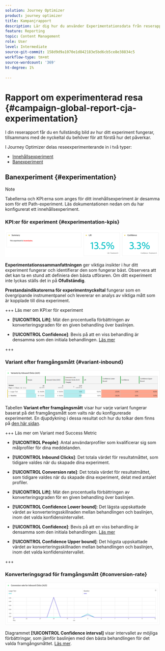 ```yaml
---
solution: Journey Optimizer
product: journey optimizer
title: Kampanjrapport
description: Lär dig hur du använder Experimentationsdata från reserapporten
feature: Reporting
topic: Content Management
role: User
level: Intermediate
source-git-commit: 158d9d9a1070e1d842183e5bd6cb5ce8e38834c5
workflow-type: tm+mt
source-wordcount: '369'
ht-degree: 1%

---
```


# Rapport om experimenterad resa {#campaign-global-report-cja-experimentation}

I din reserapport får du en fullständig bild av hur ditt experiment fungerar, tillsammans med de nyckeltal du behöver för att förstå hur det påverkar.

I Journey Optimizer delas reseexperimenterande in i två typer:

* [Innehållsexperiment](../content-management/content-experiment.md)
* [Banexperiment](../building-journeys/optimize.md)

## Banexperiment {#experimentation}

>[!NOTE]
>
> Tabellerna och KPI:erna som anges för ditt innehållsexperiment är desamma som för ett Path-experiment. Läs dokumentationen nedan om du har konfigurerat ett innehållsexperiment.

### KPI:er för experiment {#experimentation-kpis}

![](assets/journey-report-experiment-1.png)

**Experimentationssammanfattningen** ger viktiga insikter i hur ditt experiment fungerar och identifierar den som fungerar bäst. Observera att det kan ta en stund att definiera den bästa utföraren. Om ditt experiment inte lyckas ställs det in på **Ofullständig**.

**Prestandaindikatorerna för experimentnyckeltal** fungerar som en övergripande instrumentpanel och levererar en analys av viktiga mått som är kopplade till dina experiment.

+++ Läs mer om KPI:er för experiment

* **[!UICONTROL Lift]**: Mät den procentuella förbättringen av konverteringsgraden för en given behandling över baslinjen.

* **[!UICONTROL Confidence]**: Bevis på att en viss behandling är densamma som den initiala behandlingen. [Läs mer](../content-management/experiment-calculations.md#understand-confidence)

+++



### Variant efter framgångsmått {#variant-inbound}

![](assets/cja-experimentation-variants.png)

Tabellen **Variant efter framgångsmått** visar hur varje variant fungerar baserat på det framgångsmått som valts när du konfigurerade experimentet.
En djupdykning i dessa resultat och hur du tolkar dem finns på [den här sidan](../content-management/get-started-experiment.md#interpret-results).

+++ Läs mer om Variant med Success Metric

* **[!UICONTROL People]**: Antal användarprofiler som kvalificerar sig som målprofiler för dina meddelanden.

* **[!UICONTROL Inbound Clicks]**: Det totala värdet för resultatmåttet, som tidigare valdes när du skapade dina experiment.

* **[!UICONTROL Conversion rate]**: Det totala värdet för resultatmåttet, som tidigare valdes när du skapade dina experiment, delat med antalet profiler.

* **[!UICONTROL Lift]**: Mät den procentuella förbättringen av konverteringsgraden för en given behandling över baslinjen.

* **[!UICONTROL Confidence Lower bound]**: Det lägsta uppskattade värdet av konverteringsskillnaden mellan behandlingen och baslinjen, inom det valda konfidensintervallet.

* **[!UICONTROL Confidence]**: Bevis på att en viss behandling är densamma som den initiala behandlingen. [Läs mer](../content-management/experiment-calculations.md#understand-confidence)

* **[!UICONTROL Confidence Upper bound]**: Det högsta uppskattade värdet av konverteringsskillnaden mellan behandlingen och baslinjen, inom det valda konfidensintervallet.

+++

### Konverteringsgrad för framgångsmått {#conversion-rate}

![](assets/cja-experimentation-conversion.png)

Diagrammet **[!UICONTROL Confidence interval]** visar intervallet av möjliga förbättringar, som jämför baslinjen med den bästa behandlingen för det valda framgångsmåttet. [Läs mer](../content-management/experiment-calculations.md#confidence-intervals).
